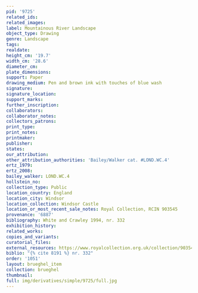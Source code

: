 ```yaml
---
pid: '9725'
related_ids: 
related_images: 
label: Mountainous River Landscape
object_type: Drawing
genre: Landscape
tags: 
realdate: 
height_cm: '19.7'
width_cm: '28.6'
diameter_cm: 
plate_dimensions: 
support: Paper
drawing_medium: Pen and brown ink with touches of blue wash
signature: 
signature_location: 
support_marks: 
further_inscription: 
collaborators: 
collaborator_notes: 
collectors_patrons: 
print_type: 
print_notes: 
printmaker: 
publisher: 
states: 
our_attribution: 
other_attribution_authorities: 'Bailey/Walker cat. #LOND.WC.4'
ertz_1979: 
ertz_2008: 
bailey_walker: LOND.WC.4
hollstein_no: 
collection_type: Public
location_country: England
location_city: Windsor
location_collection: Windsor Castle
location_or_most_recent_sale_notes: Royal Collection, RCIN 903545
provenance: '6887'
bibliography: White and Crawley 1994, nr. 332
exhibition_history: 
related_works: 
copies_and_variants: 
curatorial_files: 
external_resources: https://www.royalcollection.org.uk/collection/903545/mountainous-river-landscape
biblio: "{% cite 8191 %} nr. 332"
order: '1051'
layout: brueghel_item
collection: brueghel
thumbnail: 
full: img/derivatives/simple/9725/full.jpg
---
```


